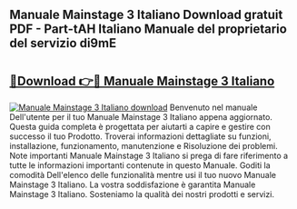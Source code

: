 ## Manuale Mainstage 3 Italiano Download gratuit PDF - Part-tAH Italiano Manuale del proprietario del servizio di9mE

# <h2><a href="http://dfbjl0c.blite.top/?on=Manuale+Mainstage+3+Italiano">🔗Download 👉🔴 Manuale Mainstage 3 Italiano</a></h2>

[![Manuale Mainstage 3 Italiano download](https://i.imgur.com/lujVjoI.png)](http://dfbjl0c.blite.top/?on=Manuale+Mainstage+3+Italiano)
Benvenuto nel manuale Dell'utente per il tuo Manuale Mainstage 3 Italiano appena aggiornato. Questa guida completa è progettata per aiutarti a capire e gestire con successo il tuo Prodotto. Troverai informazioni dettagliate su funzioni, installazione, funzionamento, manutenzione e Risoluzione dei problemi. Note importanti Manuale Mainstage 3 Italiano si prega di fare riferimento a tutte le informazioni importanti contenute in questo Manuale. Goditi la comodità Dell'elenco delle funzionalità mentre usi il tuo nuovo Manuale Mainstage 3 Italiano. La vostra soddisfazione è garantita Manuale Mainstage 3 Italiano. Sosteniamo la qualità dei nostri prodotti e servizi.
